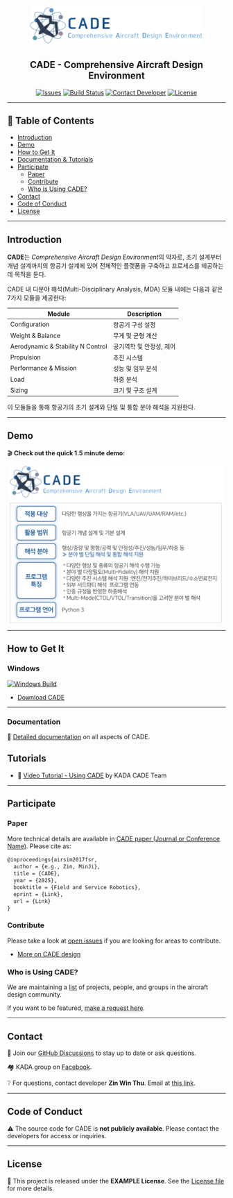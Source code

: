 <p align="center">
  <img src="docs/images/cade_logo.png" alt="CADE Logo" width="400"/>
</p>

<h2 align="center">CADE - Comprehensive Aircraft Design Environment</h2>

<p align="center">
  <a href="https://github.com/kada/cade/issues"><img src="https://img.shields.io/github/issues/kada/cade?style=flat-square&logo=github" alt="Issues"></a>
  <a href="https://github.com/kada/cade/actions"><img src="https://img.shields.io/github/actions/workflow/status/kada/cade/test_windows.yml?style=flat-square&logo=github" alt="Build Status"></a>
  <a href="https://sites.google.com/view/kadalab/members/students"><img src="https://img.shields.io/badge/Contact-Zin%20Win%20Thu-blue?style=flat-square&logo=gmail" alt="Contact Developer"></a>
  <a href="LICENSE"><img src="https://img.shields.io/badge/License-EXAMPLE-green?style=flat-square" alt="License"></a>
</p>

---

## 📌 Table of Contents

- [Introduction](#introduction)
- [Demo](#demo)
- [How to Get It](#how-to-get-it)
- [Documentation & Tutorials](#documentation--tutorials)
- [Participate](#participate)
  - [Paper](#paper)
  - [Contribute](#contribute)
  - [Who is Using CADE?](#who-is-using-cade)
- [Contact](#contact)
- [Code of Conduct](#code-of-conduct)
- [License](#license)

---

## Introduction

**CADE**는 *Comprehensive Aircraft Design Environment*의 약자로, 초기 설계부터 개념 설계까지의 항공기 설계에 있어 전체적인 플랫폼을 구축하고 프로세스를 제공하는데 목적을 둔다.

CADE 내 다분야 해석(Multi-Disciplinary Analysis, MDA) 모듈 내에는 다음과 같은 7가지 모듈을 제공한다:

| Module | Description |
|--------|-------------|
| Configuration | 항공기 구성 설정 |
| Weight & Balance | 무게 및 균형 계산 |
| Aerodynamic & Stability N Control | 공기역학 및 안정성, 제어 |
| Propulsion | 추진 시스템 |
| Performance & Mission | 성능 및 임무 분석 |
| Load | 하중 분석 |
| Sizing | 크기 및 구조 설계 |

이 모듈들을 통해 항공기의 초기 설계와 단일 및 통합 분야 해석을 지원한다.

---

## Demo

🎬 **Check out the quick 1.5 minute demo:**  

[![CADE Analysis Demo Video](docs/images/demo_video.png)](https://www.youtube.com/watch?v=79xQfS5-f30)

---

## How to Get It

### Windows
[![Windows Build](https://img.shields.io/badge/Windows-Build%20Passing-brightgreen?style=flat-square&logo=windows)](https://github.com/kada/cade/actions/workflows/test_windows.yml)
* [Download CADE](https://github.com/Microsoft/AirSim/releases)

---

### Documentation

📖 [Detailed documentation](https://lijueying1108.github.io/CADE-Tutorial/) on all aspects of CADE.  

## Tutorials

- 🎥 [Video Tutorial - Using CADE](https://youtu.be/example) by KADA CADE Team

---

## Participate

### Paper

More technical details are available in [CADE paper (Journal or Conference Name)](URL). Please cite as: 
```
@inproceedings{airsim2017fsr,
  author = {e.g., Zin, MinJi},
  title = {CADE},
  year = {2025},
  booktitle = {Field and Service Robotics},
  eprint = {Link},
  url = {Link}
}
```

### Contribute

Please take a look at [open issues](https://github.com/kada/cade/issues) if you are looking for areas to contribute.

* [More on CADE design](https://sites.google.com/view/kadalab/projects/cade)

### Who is Using CADE?

We are maintaining a [list](https://github.com/kada/cade/cade-users) of projects, people, and groups in the aircraft design community.

If you want to be featured, [make a request here](https://github.com/kada/cade/issues).

---

## Contact

💬 Join our [GitHub Discussions](https://github.com/kada/cade/discussions) to stay up to date or ask questions.  

🏘️ KADA group on [Facebook](https://www.facebook.com/groups/number_id/).  

❔ For questions, contact developer **Zin Win Thu**. Email at [this link](https://sites.google.com/view/kadalab/members/students).

---

## Code of Conduct

⚠️ The source code for CADE is **not publicly available**. Please contact the developers for access or inquiries.

---

## License

🪪 This project is released under the **EXAMPLE License**. See the [License file](LICENSE) for more details.